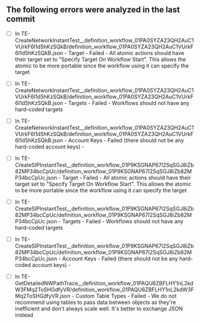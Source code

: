 ## The following errors were analyzed in the last commit



- [ ] In TE-CreateNetworkInstantTest__definition_workflow_01PA0SYZA23QH2AuC1VUrkF6l1d5hKzSQkB/definition_workflow_01PA0SYZA23QH2AuC1VUrkF6l1d5hKzSQkB.json - Target - Failed - All atomic actions should have their target set to "Specify Target On Workflow Start". This allows the atomic to be more portable since the workflow using it can specify the target

- [ ] In TE-CreateNetworkInstantTest__definition_workflow_01PA0SYZA23QH2AuC1VUrkF6l1d5hKzSQkB/definition_workflow_01PA0SYZA23QH2AuC1VUrkF6l1d5hKzSQkB.json - Targets - Failed - Workflows should not have any hard-coded targets

- [ ] In TE-CreateNetworkInstantTest__definition_workflow_01PA0SYZA23QH2AuC1VUrkF6l1d5hKzSQkB/definition_workflow_01PA0SYZA23QH2AuC1VUrkF6l1d5hKzSQkB.json - Account Keys - Failed (there should not be any hard-coded account keys) - 



- [ ] In TE-CreateSIPInstantTest__definition_workflow_01P9KSGNAP67I2SqSGJ8iZb82MP34bcCpUc/definition_workflow_01P9KSGNAP67I2SqSGJ8iZb82MP34bcCpUc.json - Target - Failed - All atomic actions should have their target set to "Specify Target On Workflow Start". This allows the atomic to be more portable since the workflow using it can specify the target

- [ ] In TE-CreateSIPInstantTest__definition_workflow_01P9KSGNAP67I2SqSGJ8iZb82MP34bcCpUc/definition_workflow_01P9KSGNAP67I2SqSGJ8iZb82MP34bcCpUc.json - Targets - Failed - Workflows should not have any hard-coded targets

- [ ] In TE-CreateSIPInstantTest__definition_workflow_01P9KSGNAP67I2SqSGJ8iZb82MP34bcCpUc/definition_workflow_01P9KSGNAP67I2SqSGJ8iZb82MP34bcCpUc.json - Account Keys - Failed (there should not be any hard-coded account keys) - 



- [ ] In TE-GetDetailedNWPathTrace__definition_workflow_01PAQU6ZBFLHY1nL2kdW3FMq2ToSHGdfyVR/definition_workflow_01PAQU6ZBFLHY1nL2kdW3FMq2ToSHGdfyVR.json - Custom Table Types - Failed - We do not recommend using tables to pass data between objects as they're inefficient and don't always scale well. It's better to exchange JSON instead

